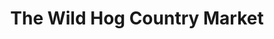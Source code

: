 ---
title: "The Wild Hog Country Market"
url: /stratford/the-wild-hog-country-market/
shop: supermarket
---